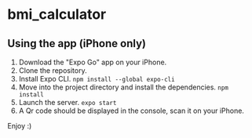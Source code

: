 # bmi_calculator

## Using the app (iPhone only)

1. Download the "Expo Go" app on your iPhone.
2. Clone the repository.
3. Install Expo CLI.
   `npm install --global expo-cli`
4. Move into the project directory and install the dependencies.
   `npm install`
5. Launch the server.
   `expo start`
6. A Qr code should be displayed in the console, scan it on your iPhone.

Enjoy :)
